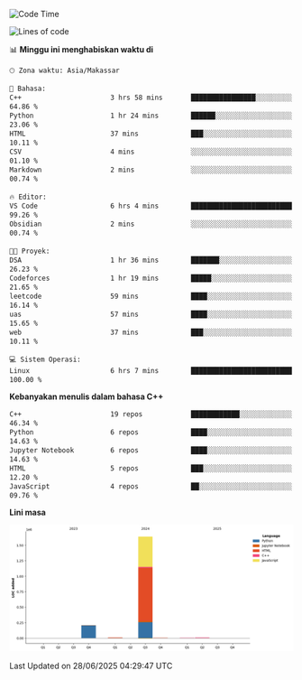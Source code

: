 <!--START_SECTION:waka-->
![Code Time](http://img.shields.io/badge/Code%20Time-292%20hrs%2032%20mins-blue)

![Lines of code](https://img.shields.io/badge/Sejak%20Hello%20World%20aku%20telah%20menulis-1.9%20million%20baris%20kode-blue)

📊 **Minggu ini menghabiskan waktu di** 

```text
🕑︎ Zona waktu: Asia/Makassar

💬 Bahasa: 
C++                      3 hrs 58 mins       ████████████████░░░░░░░░░   64.86 % 
Python                   1 hr 24 mins        ██████░░░░░░░░░░░░░░░░░░░   23.06 % 
HTML                     37 mins             ███░░░░░░░░░░░░░░░░░░░░░░   10.11 % 
CSV                      4 mins              ░░░░░░░░░░░░░░░░░░░░░░░░░   01.10 % 
Markdown                 2 mins              ░░░░░░░░░░░░░░░░░░░░░░░░░   00.74 % 

🔥 Editor: 
VS Code                  6 hrs 4 mins        █████████████████████████   99.26 % 
Obsidian                 2 mins              ░░░░░░░░░░░░░░░░░░░░░░░░░   00.74 % 

🐱‍💻 Proyek: 
DSA                      1 hr 36 mins        ███████░░░░░░░░░░░░░░░░░░   26.23 % 
Codeforces               1 hr 19 mins        █████░░░░░░░░░░░░░░░░░░░░   21.65 % 
leetcode                 59 mins             ████░░░░░░░░░░░░░░░░░░░░░   16.14 % 
uas                      57 mins             ████░░░░░░░░░░░░░░░░░░░░░   15.65 % 
web                      37 mins             ███░░░░░░░░░░░░░░░░░░░░░░   10.11 % 

💻 Sistem Operasi: 
Linux                    6 hrs 7 mins        █████████████████████████   100.00 % 
```

**Kebanyakan menulis dalam bahasa C++** 

```text
C++                      19 repos            ████████████░░░░░░░░░░░░░   46.34 % 
Python                   6 repos             ████░░░░░░░░░░░░░░░░░░░░░   14.63 % 
Jupyter Notebook         6 repos             ████░░░░░░░░░░░░░░░░░░░░░   14.63 % 
HTML                     5 repos             ███░░░░░░░░░░░░░░░░░░░░░░   12.20 % 
JavaScript               4 repos             ██░░░░░░░░░░░░░░░░░░░░░░░   09.76 % 
```



**Lini masa**

![Lines of Code chart](https://raw.githubusercontent.com/yusuf601/yusuf601/main/assets/bar_graph.png)


 Last Updated on 28/06/2025 04:29:47 UTC
<!--END_SECTION:waka-->

